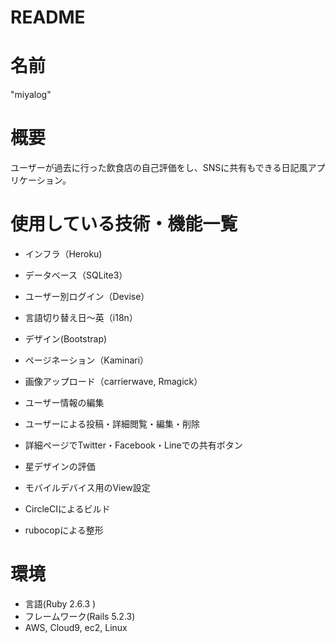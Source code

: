 # README
# 名前
"miyalog"

# 概要
ユーザーが過去に行った飲食店の自己評価をし、SNSに共有もできる日記風アプリケーション。

# 使用している技術・機能一覧
* インフラ（Heroku)
* データベース（SQLite3）
* ユーザー別ログイン（Devise）
* 言語切り替え日～英（i18n）
* デザイン(Bootstrap)
* ページネーション（Kaminari）
* 画像アップロード（carrierwave, Rmagick）

* ユーザー情報の編集
* ユーザーによる投稿・詳細閲覧・編集・削除
* 詳細ページでTwitter・Facebook・Lineでの共有ボタン
* 星デザインの評価
* モバイルデバイス用のView設定
* CircleCIによるビルド
* rubocopによる整形

# 環境
* 言語(Ruby 2.6.3 )
* フレームワーク(Rails 5.2.3)
* AWS, Cloud9, ec2, Linux



